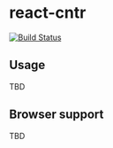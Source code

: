 # react-cntr
[![Build Status](https://travis-ci.org/akxcv/react-cntr.svg?branch=master)](https://travis-ci.org/akxcv/react-cntr)

## Usage
TBD

## Browser support
TBD
